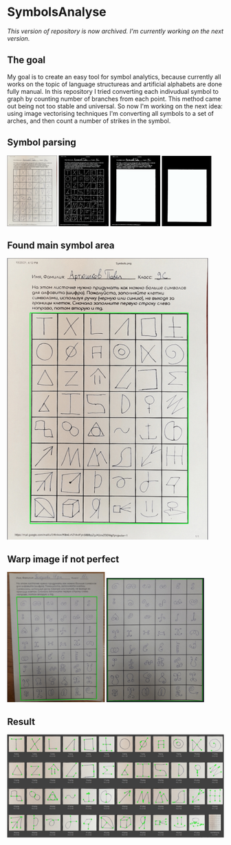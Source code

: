 # SymbolsAnalyse

_This version of repository is now archived. I'm currently working on the next version._

## The goal
My goal is to create an easy tool for symbol analytics, because currently all works on the topic of language structureas and artificial alphabets are done fully manual. In this repository I tried converting each indivudual symbol to graph by counting number of branches from each point. This method came out being not too stable and universal.
So now I'm working on the next idea: using image vectorising techniques I'm converting all symbols to a set of arches, and then count a number of strikes in the symbol.

## Symbol parsing
<p float="left">
  <img src="readme_images/original.png" alt="original" width="23%"/>
  <img src="readme_images/threshold.png" alt="threshold" width="23%"/>
  <img src="readme_images/rectangle.png" alt="rectangle" width="23%"/>
  <img src="readme_images/captured_zone.png" alt="captured_zone" width="23%"/>
</p>
  
## Found main symbol area
![](readme_images/found.png)

## Warp image if not perfect
<p float="left">
  <img src="readme_images/bad_photo.png" alt="bad_photo" width="45%"/>
  <img src="readme_images/warped.png" alt="warped" width="45%"/>
</p>

## Result
![](readme_images/result.png)
